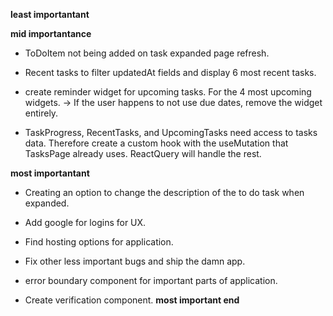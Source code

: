 **least importantant**

**mid importantance**
- ToDoItem not being added on task expanded page refresh.

- Recent tasks to filter updatedAt fields and display 6 most recent tasks.

- create reminder widget for upcoming tasks. For the 4 most upcoming widgets.
  -> If the user happens to not use due dates, remove the widget entirely.

- TaskProgress, RecentTasks, and UpcomingTasks need access to
  tasks data. Therefore create a custom hook with the useMutation
  that TasksPage already uses. ReactQuery will handle the rest.


**most importantant**
- Creating an option to change the description of the to do task when expanded.

- Add google for logins for UX.
- Find hosting options for application.
- Fix other less important bugs and ship the damn app.

- error boundary component for important parts of application.

- Create verification component.
**most important end**
